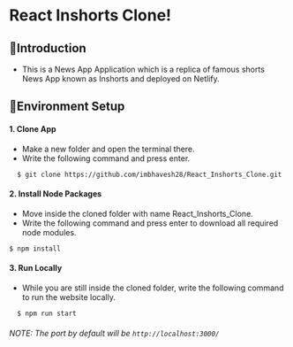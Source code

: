 # React Inshorts Clone!
## 📌Introduction
* This is a News App Application which is a replica of famous shorts News App known as Inshorts and deployed on Netlify.

## 📌Environment Setup

  #### 1. Clone App
  
  * Make a new folder and open the terminal there.
  * Write the following command and press enter.
  
  ```
    $ git clone https://github.com/imbhavesh28/React_Inshorts_Clone.git     
  ```
    
 #### 2. Install Node Packages
 
  * Move inside the cloned folder with name React_Inshorts_Clone.
  * Write the following command and press enter to download all required node modules.
 
   ```
   $ npm install 
  ```
  
#### 3. Run Locally

 * While you are still inside the cloned folder, write the following command to run the website locally. 
 
 ```
   $ npm run start
 ```
  
 ###### NOTE: The port by default will be ```http://localhost:3000/```


